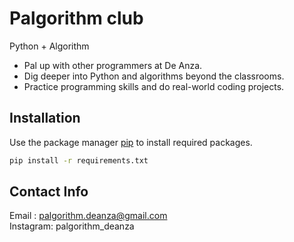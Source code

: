 # Palgorithm club

Python + Algorithm


- Pal up with other programmers at De Anza.
- Dig deeper into Python and algorithms beyond the classrooms.
- Practice programming skills and do real-world coding projects.


## Installation

Use the package manager [pip](https://pip.pypa.io/en/stable/) to install required packages.

```bash
pip install -r requirements.txt
```

## Contact Info
Email : palgorithm.deanza@gmail.com\
Instagram: palgorithm_deanza
